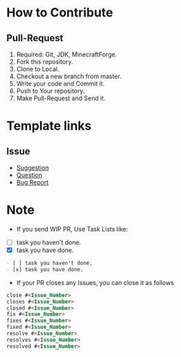 # How to Contribute
## Pull-Request
1. Required: Git, JDK, MinecraftForge.
1. Fork this repository.
1. Clone to Local.
1. Checkout a new branch from master.
1. Write your code and Commit it.
1. Push to Your repository.
1. Make Pull-Request and Send it.

# Template links
## Issue
* [Suggestion](https://github.com/CrafterKina/Pipes/issues/new?title=%5BSuggestion%5D)
* [Question](https://github.com/CrafterKina/Pipes/issues/new?title=%5BQuestion%5D)
* [Bug Report](https://github.com/CrafterKina/Pipes/issues/new?title=%5BBug%5D&body=Execution%20environment%0D%0A---%0D%0A%0D%0ASteps%20to%20reproduce%0D%0A---%0D%0A1.%0D%0A%0D%0AExpected%20Behavior%0D%0A---%0D%0A%0D%0AActual%20Behavior%0D%0A---%0D%0A%3Cdetails%3E%0D%0A%20%20%20%20%3Csummary%3ECrash%20log%3C%2Fsummary%3E%0D%0A%20%20%20%20%3Ccode%3E%0D%0A%20%20%20%20%2F%2F%20Crash%20log...%0D%0A%20%20%20%20%3C%2Fcode%3E%0D%0A%3C%2Fdetails%3E)

# Note
* If you send WIP PR, Use Task Lists like:

- [ ] task you haven't done.
- [x] task you have done.

```markdown
- [ ] task you haven't done.
- [x] task you have done.
```

* If your PR closes any Issues, you can close it as follows
```markdown
close #<Issue_Number>
closes #<Issue_Number>
closed #<Issue_Number>
fix #<Issue_Number>
fixes #<Issue_Number>
fixed #<Issue_Number>
resolve #<Issue_Number>
resolves #<Issue_Number>
resolved #<Issue_Number>
```
